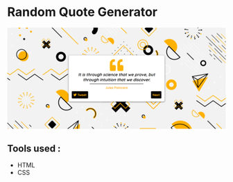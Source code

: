 # Random Quote Generator

<p align="center">
  <img src="app.png">
</p>

## Tools used : 
- HTML
- CSS
